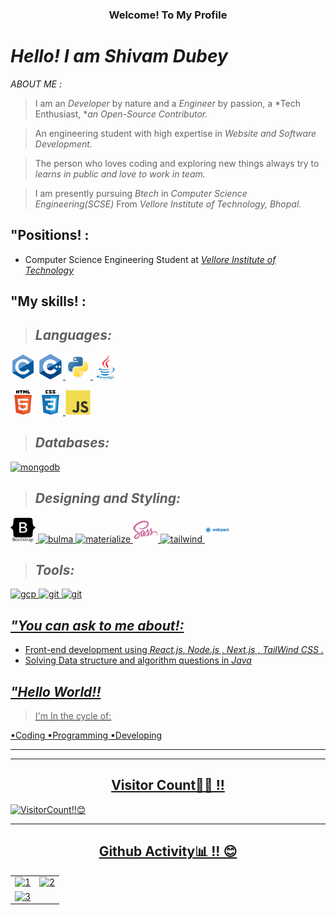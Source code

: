 <h3 align="center"> <p>Welcome! To My Profile</p> </h3>

# *Hello! I am Shivam Dubey* 

*ABOUT ME :*

> I am an *Developer* by nature and a *Engineer*  by passion, a *Tech Enthusiast, **an Open-Source Contributor.*

> An engineering student with high expertise in *Website and Software Development.*

> The person who loves coding and exploring new things always try to *learns in public and love to work in team.*

> I am presently pursuing *Btech* in *Computer Science Engineering(SCSE)* From *Vellore Institute of Technology, Bhopal.*



## "Positions! :

- Computer Science Engineering Student at *[Vellore Institute of Technology](http://vitbhopal.ac.in/)*

## "My skills! :

> ##  *Languages:* 
<a href="https://www.cprogramming.com/" target="_blank"> <img src="https://raw.githubusercontent.com/devicons/devicon/master/icons/c/c-original.svg" alt="c" width="40" height="40"/></a> 
<a href="https://www.w3schools.com/cpp/" target="_blank"> <img src="https://raw.githubusercontent.com/devicons/devicon/master/icons/cplusplus/cplusplus-original.svg" alt="cplusplus" width="40" height="40"/> </a> 
<a href="https://www.python.org" target="_blank"> <img src="https://raw.githubusercontent.com/devicons/devicon/master/icons/python/python-original.svg" alt="python" width="40" height="40"/> </a> 
<a href="https://www.java.com" target="_blank"> <img src="https://raw.githubusercontent.com/devicons/devicon/master/icons/java/java-original.svg" alt="java" width="40" height="40"/> </a><br>

<a href="https://www.w3.org/html/" target="_blank"> <img src="https://raw.githubusercontent.com/devicons/devicon/master/icons/html5/html5-original-wordmark.svg" alt="html5" width="40" height="40"/></a> 
<a href="https://www.w3schools.com/css/" target="_blank"> <img src="https://raw.githubusercontent.com/devicons/devicon/master/icons/css3/css3-original-wordmark.svg" alt="css3" width="40" height="40"/> </a><a href="https://developer.mozilla.org/en-US/docs/Web/JavaScript" target="_blank"> <img src="https://raw.githubusercontent.com/devicons/devicon/master/icons/javascript/javascript-original.svg" alt="javascript" width="40" height="40"/> </a> 


> ## *Databases:*
<a href="https://www.mysql.com/" target="_blank"> <img src="https://www.vectorlogo.zone/logos/mysql/mysql-ar21.svg" alt="mongodb" width="40" height="40"/> </a>  
> ## *Designing and Styling:*
<a href="https://getbootstrap.com" target="_blank"> <img src="https://raw.githubusercontent.com/devicons/devicon/master/icons/bootstrap/bootstrap-plain-wordmark.svg" alt="bootstrap" width="40" height="40"/> </a> <a href="https://bulma.io/" target="_blank"> <img src="https://raw.githubusercontent.com/gilbarbara/logos/804dc257b59e144eaca5bc6ffd16949752c6f789/logos/bulma.svg" alt="bulma" width="40" height="40"/> </a> <a href="https://materializecss.com/" target="_blank"> <img src="https://raw.githubusercontent.com/prplx/svg-logos/5585531d45d294869c4eaab4d7cf2e9c167710a9/svg/materialize.svg" alt="materialize" width="40" height="40"/> </a> <a href="https://sass-lang.com" target="_blank"> <img src="https://raw.githubusercontent.com/devicons/devicon/master/icons/sass/sass-original.svg" alt="sass" width="40" height="40"/> </a> 
<a href="https://tailwindcss.com/" target="_blank"> <img src="https://www.vectorlogo.zone/logos/tailwindcss/tailwindcss-icon.svg" alt="tailwind" width="40" height="40"/> </a>  <a href="https://webpack.js.org" target="_blank"> <img src="https://raw.githubusercontent.com/devicons/devicon/d00d0969292a6569d45b06d3f350f463a0107b0d/icons/webpack/webpack-original-wordmark.svg" alt="webpack" width="40" height="40"/> </a>
> ## *Tools:*
<a href="https://cloud.google.com" target="_blank"> <img src="https://www.vectorlogo.zone/logos/google_cloud/google_cloud-icon.svg" alt="gcp" width="40" height="40"/> </a> 
<a href="https://git-scm.com/" target="_blank"> <img src="https://www.vectorlogo.zone/logos/git-scm/git-scm-icon.svg" alt="git" width="40" height="40"/> 
<a href="https://vs_code.com/" target="_blank"> <img src="https://www.vectorlogo.zone/logos/visualstudio_code/visualstudio_code-icon.svg" alt="git" width="40" height="40"/> 


 ## *"You can ask to me about!:*

- Front-end development using *React.js*, *Node.js* , *Next.js* , *TailWind CSS* .
- Solving Data structure and algorithm questions in *Java*

  
 
 ## *"Hello World!!*

> I'm In the cycle of:

  ▪Coding ▪Programming ▪Developing 

***
 
<hr>

<h2 align="center">Visitor Count👨‍💻 !!</h2>
<p align="center">
  
  ![VisitorCount!!😊](https://profile-counter.glitch.me/{ShivamDubey20}/count.svg) 
  
</p>

<hr
    
***
    
<h2 align="center">Github Activity📊 !! 😊 </h2>   
   
<table>
  <tr>
    <td><img src="https://github-readme-stats.vercel.app/api?username=ShivamDubey20&theme=radical&show_icons=true"  display=block width=100% height=auto  alt="1" ></td>
    <td><img src="https://github-readme-stats.vercel.app/api/top-langs/?username=ShivamDubey20&theme=radical&layout=compact&hide=Jupyter%20Notebook"  display=block width=100% height=auto  alt="2" ></td>
   </tr> 
  <tr><td><img src="https://github-readme-streak-stats.herokuapp.com/?user=ShivamDubey20&theme=tokyonight"  display=block width=100% height=auto alt="3" ></td></tr>
   
</table>
